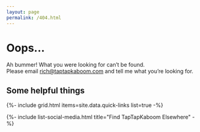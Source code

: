 ```yaml
---
layout: page
permalink: /404.html
---
```


# Oops...

Ah bummer! What you were looking for can’t be found.  
Please email [rich@taptapkaboom.com](mailto:rich@taptapkaboom.com) and tell me what you’re looking for.

## Some helpful things

{%- include grid.html items=site.data.quick-links list=true -%}

{%- include list-social-media.html title="Find TapTapKaboom Elsewhere" -%}